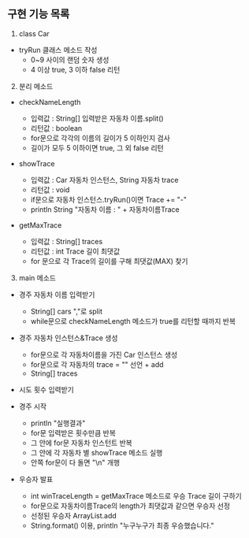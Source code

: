 ## 구현 기능 목록

1. class Car
* tryRun 클래스 메소드 작성
  * 0~9 사이의 랜덤 숫자 생성
  * 4 이상 true, 3 이하 false 리턴

2. 분리 메소드
* checkNameLength
  * 입력값 : String[] 입력받은 자동차 이름.split()
  * 리턴값 : boolean
  * for문으로 각각의 이름의 길이가 5 이하인지 검사
  * 길이가 모두 5 이하이면 true, 그 외 false 리턴

* showTrace
  * 입력값 : Car 자동차 인스턴스, String 자동차 trace
  * 리턴값 : void
  * if문으로 자동차 인스턴스.tryRun()이면 Trace += "-"
  * println String "자동차 이름 : " + 자동차이름Trace

* getMaxTrace
  * 입력값 : String[] traces
  * 리턴값 : int Trace 길이 최댓값
  * for 문으로 각 Trace의 길이를 구해 최댓값(MAX) 찾기

3. main 메소드
* 경주 자동차 이름 입력받기
  * String[] cars ","로 split
  * while문으로 checkNameLength 메소드가 true를 리턴할 때까지 반복
 
* 경주 자동차 인스턴스&Trace 생성
  * for문으로 각 자동차이름을 가진 Car 인스턴스 생성
  * for문으로 각 자동차의 trace = "" 선언 + add
  * String[] traces

* 시도 횟수 입력받기

* 경주 시작
  * println "실행결과"
  * for문 입력받은 횟수만큼 반복
  * 그 안에 for문 자동차 인스턴트 반복
  * 그 안에 각 자동차 별 showTrace 메소드 실행
  * 안쪽 for문이 다 돌면 "\n" 개행

* 우승자 발표
  * int winTraceLength = getMaxTrace 메소드로 우승 Trace 길이 구하기
  * for문으로 자동차이름Trace의 length가 최댓값과 같으면 우승자 선정
  * 선정된 우승자 ArrayList<String>.add
  * String.format() 이용, println "누구누구가 최종 우승했습니다."